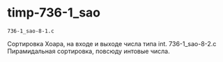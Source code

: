 # timp-736-1_sao
	736-1_sao-8-1.c
Сортировка Хоара, на входе и выходе числа типа int.
	736-1_sao-8-2.c
Пирамидальная сортировка, повсюду интовые числа.
